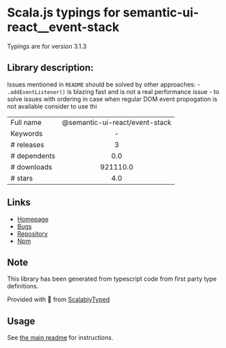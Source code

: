 
# Scala.js typings for semantic-ui-react__event-stack

Typings are for version 3.1.3

## Library description:
Issues mentioned in `README` should be solved by other approaches: - `.addEventListener()` is blazing fast and is not a real performance issue  - to solve issues with ordering in case when regular DOM event propogation is not available consider to use thi

|                    |                 |
| ------------------ | :-------------: |
| Full name          | @semantic-ui-react/event-stack |
| Keywords           | - |
| # releases         | 3 |
| # dependents       | 0.0 |
| # downloads        | 921110.0 |
| # stars            | 4.0 |

## Links
- [Homepage](https://github.com/layershifter/event-stack#readme)
- [Bugs](https://github.com/layershifter/event-stack/issues)
- [Repository](https://github.com/layershifter/event-stack)
- [Npm](https://www.npmjs.com/package/%40semantic-ui-react%2Fevent-stack)
    


## Note
This library has been generated from typescript code from first party type definitions.

Provided with :purple_heart: from [ScalablyTyped](https://github.com/oyvindberg/ScalablyTyped)

## Usage
See [the main readme](../../readme.md) for instructions.



